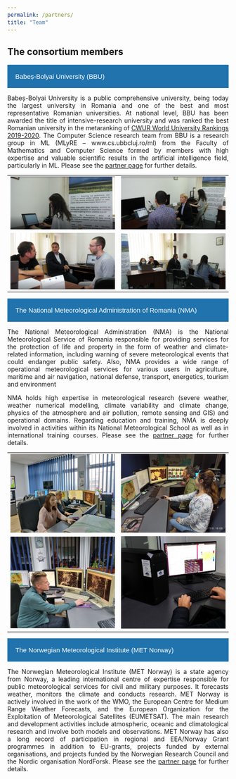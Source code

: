 ```yaml
---
permalink: /partners/
title: "Team"
---
```

<html>
<head>
<meta name="viewport" content="width=device-width, initial-scale=1">
<style>
.collapsible {
  background-color: #2073ac;
  color: white;
  cursor: pointer;
  padding: 18px;
  width: 100%;
  border: none;
  text-align: left;
  outline: none;
  font-size: 15px;
}

.active, .collapsible:hover {
  background-color: #555;
}

.content {
  padding: 0 18px;
  display: none;
  overflow: hidden;
  background-color: #f1f1f1;
}
</style>
</head>
<body>


<h2>The consortium members</h2>

<button type="button" class="collapsible">Babeș-Bolyai University (BBU)</button>
<div class="content">
<!--## Babeș-Bolyai University (BBU)-->
<p class="small" align="justify">Babeș-Bolyai University is a public comprehensive university, being today the largest university in Romania and one of the best and most representative Romanian universities. At national level, BBU has been awarded the title of intensive-research university and was ranked the best Romanian university in the metaranking of <a href="https://cwur.org/2019-2020.php">CWUR World University Rankings 2019-2020</a>. The Computer Science research team from BBU is a research group in ML (MLyRE – www.cs.ubbcluj.ro/ml) from the Faculty of Mathematics and Computer Science formed by members with high expertise and valuable scientific results in the artificial intelligence field, particularly in ML. Please see the <a href="https://weamyl.met.no/bbu">partner page</a> for further details.</p>
<table style="width:100%">
  <tr>
    <td><img src="/assets/images/ubb/UBB7.png"></td>
    <td><img src="/assets/images/ubb/UBB2.png"></td>
  </tr>
  <tr>
    <td><img src="/assets/images/ubb/UBB5.png"></td>
    <td><img src="/assets/images/ubb/UBB1.png"></td>
  </tr>
</table>


</div>

<button type="button" class="collapsible">The National Meteorological Administration of Romania (NMA)</button>
<div class="content">
<!--## The National Meteorological Administration of Romania (NMA)-->
<p class="small" align="justify">The National Meteorological Administration (NMA) is the National Meteorological Service of Romania responsible for providing services for the protection of life and property in the form of weather and climate-related information, including warning of severe meteorological events that could endanger public safety. Also, NMA provides a wide range of operational meteorological services for various users in agriculture, maritime and air navigation, national defense, transport, energetics, tourism and environment</p>


<p class="small" align="justify">NMA holds high expertise in meteorological research (severe weather, weather numerical modelling, climate variability and climate change, physics of the atmosphere and air pollution, remote sensing and GIS) and operational domains. Regarding education and training, NMA is deeply involved in activities within its National Meteorological School as well as in international training courses. Please see the <a href="https://weamyl.met.no/anm">partner page</a> for further details.</p>

<table style="width:100%">
  <tr>
    <td><img src="/assets/images/anm/anm2.jpg"></td>
    <td><img src="/assets/images/anm/anm3.jpg"></td>
  </tr>
  <tr>
    <td><img src="/assets/images/anm/anm9.jpg"></td>
    <td><img src="/assets/images/anm/anm4.jpg"></td>
  </tr>
</table>

</div>
<button type="button" class="collapsible">The Norwegian Meteorological Institute (MET Norway)</button>
<div class="content">
<!--## The Norwegian Meteorological Institute (MET Norway)-->
<p class="small" align="justify">The Norwegian Meteorological Institute (MET Norway) is a state agency from Norway, a leading international centre of expertise responsible for public meteorological services for civil and military purposes. It forecasts weather, monitors the climate and conducts research. MET Norway is actively involved in the work of the WMO, the European Centre for Medium Range Weather Forecasts, and the European Organization for the Exploitation of Meteorological Satellites (EUMETSAT). The main research and development activities include atmospheric, oceanic and climatological research and involve both models and observations. MET Norway has also a long record of participation in regional and EEA/Norway Grant programmes in addition to EU-grants, projects funded by external organisations, and projects funded by the Norwegian Research Council and the Nordic organisation NordForsk. Please see the <a href="https://weamyl.met.no/metno">partner page</a> for further details.</p>

</div>

<script>
var coll = document.getElementsByClassName("collapsible");
var i;

for (i = 0; i < coll.length; i++) {
  coll[i].addEventListener("click", function() {
    this.classList.toggle("active");
    var content = this.nextElementSibling;
    if (content.style.display === "block") {
      content.style.display = "none";
    } else {
      content.style.display = "block";
    }
  });
}
</script>


</body>
</html>
